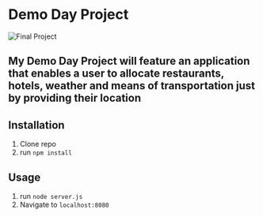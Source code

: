 # Demo Day Project


![Final Project](public/profile.jpg)

## My Demo Day Project will feature an application that enables a user to allocate restaurants, hotels, weather and means of transportation just by providing their location

## Installation

1. Clone repo
2. run `npm install`

## Usage

1. run `node server.js`
2. Navigate to `localhost:8080`
